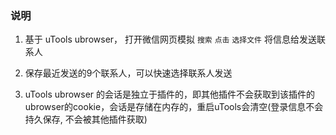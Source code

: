 ### 说明

1. 基于 uTools ubrowser， 打开微信网页模拟 `搜索` `点击` `选择文件` 将信息给发送联系人

1. 保存最近发送的9个联系人，可以快速选择联系人发送

1. uTools ubrowser 的会话是独立于插件的，即其他插件不会获取到该插件的ubrowser的cookie，会话是存储在内存的，重启uTools会清空(登录信息不会持久保存, 不会被其他插件获取)
